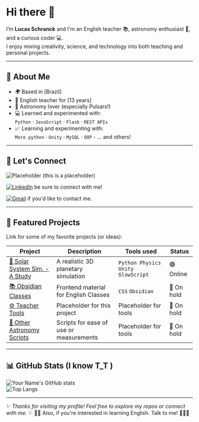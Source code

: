 # Hi there 👋

I’m **Lucas Schranck** and I'm an English teacher 📚, astronomy enthusiast 🔭, and a curious coder 💻.  
I enjoy mixing creativity, science, and technology into both teaching and personal projects.  

---

## 🔹 About Me
- 🌍 Based in [Brazil]  
- 📖 English teacher for [13 years]  
- 🌌 Astronomy lover (especially Pulsars!)  
- 💻 Learned and experimented with:  
  `Python` · `JavaScript` · `Flask` · `REST APIs`  
- 📈 Learning and experimenting with:  
  `More python` · `Unity` · `MySQL` · `OOP`  - ... and others!
---

## 🔗 Let's Connect
![Placeholder](https://img.shields.io/badge/Website-000?style=for-the-badge&logo=About.me&logoColor=white) (this is a placeholder) 

[![LinkedIn](https://img.shields.io/badge/LinkedIn-0077B5?style=for-the-badge&logo=linkedin&logoColor=white)]([https://linkedin.com/in/your-profile](https://www.linkedin.com/in/lucas-schranck-octaviano-5404b2247)) be sure to connect with me! 

[![Gmail](https://img.shields.io/badge/Email-D14836?style=for-the-badge&logo=gmail&logoColor=white)](mailto:lucaschranck@gmail.com) if you'd like to contact me. 

---

## 🚀 Featured Projects
Link for some of my favorite projects (or ideas):

| Project | Description | Tools used | Status |
|---------|-------------|------------|--------|
| [🔭 Solar System Sim. - A Study](https://github.com/lucas-schranck/solar-system-study) | A realistic 3D planetary simulation  | `Python Physics` `Unity` `GlowScript`  | 🟢 Online |
| [📚 Obsidian Classes](https://github.com/lucas-schranck/placeholder2) | Frontend material for English Classes | `CSS`  `Obsidian` | 🔴 On hold |
| [⚙️ Teacher Tools](https://github.com/lucas-schranck/placeholder3) | Placeholder for this project | Placeholder for tools | 🔴 On hold |
| [🌌 Other Astronomy Scripts](https://github.com/lucas-schranck/placeholder4) | Scripts for ease of use or measurements | Placeholder for tools | 🔴 On hold |

---

## 📊 GitHub Stats (I know T_T )
![Your Name's GitHub stats](https://github-readme-stats.vercel.app/api?username=lucas-schranck&show_icons=true&theme=radical)  
![Top Langs](https://github-readme-stats.vercel.app/api/top-langs/?username=lucas-schranck&layout=compact&theme=radical)

---

✨ *Thanks for visiting my profile! Feel free to explore my repos or connect with me.* ✨
👨‍🏫 Also, if you're interested in learning English. Talk to me! 🧑🏻‍🎓

